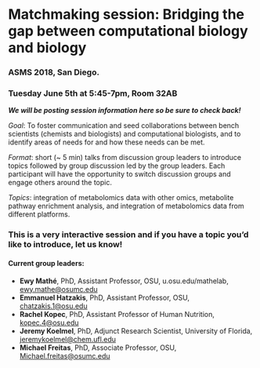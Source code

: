 # Matchmaking session: Bridging the gap between computational biology and biology 
### ASMS 2018, San Diego.
### Tuesday June 5th at 5:45-7pm, Room 32AB

***We will be posting session information here so be sure to check back!***

*Goal*: To foster communication and seed collaborations between bench scientists (chemists and biologists) and computational biologists, and to identify areas of needs for and how these needs can be met.  

*Format*: short (~ 5 min) talks from discussion group leaders to introduce topics followed by group discussion led by the group leaders.  Each participant will have the opportunity to switch discussion groups and engage others around the topic.

*Topics*: integration of metabolomics data with other omics, metabolite pathway enrichment analysis, and integration of metabolomics data from different platforms. 

### This is a very interactive session and if you have a topic you’d like to introduce, let us know!

#### Current group leaders:
* **Ewy Mathé**, PhD, Assistant Professor, OSU, u.osu.edu/mathelab, ewy.mathe@osumc.edu
* **Emmanuel Hatzakis**, PhD, Assistant Professor, OSU, chatzakis.1@osu.edu
* **Rachel Kopec**, PhD, Assistant Professor of Human Nutrition, kopec.4@osu.edu
* **Jeremy Koelmel**, PhD, Adjunct Research Scientist, University of Florida, jeremykoelmel@chem.ufl.edu
* **Michael Freitas**, PhD, Associate Professor, OSU, Michael.freitas@osumc.edu 
